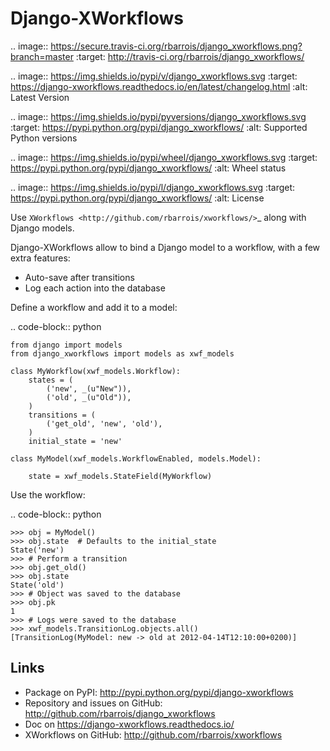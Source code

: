 Django-XWorkflows
=================

.. image:: https://secure.travis-ci.org/rbarrois/django_xworkflows.png?branch=master
    :target: http://travis-ci.org/rbarrois/django_xworkflows/

.. image:: https://img.shields.io/pypi/v/django_xworkflows.svg
    :target: https://django-xworkflows.readthedocs.io/en/latest/changelog.html
    :alt: Latest Version

.. image:: https://img.shields.io/pypi/pyversions/django_xworkflows.svg
    :target: https://pypi.python.org/pypi/django_xworkflows/
    :alt: Supported Python versions

.. image:: https://img.shields.io/pypi/wheel/django_xworkflows.svg
    :target: https://pypi.python.org/pypi/django_xworkflows/
    :alt: Wheel status

.. image:: https://img.shields.io/pypi/l/django_xworkflows.svg
    :target: https://pypi.python.org/pypi/django_xworkflows/
    :alt: License

Use `XWorkflows <http://github.com/rbarrois/xworkflows/>`_ along with Django models.

Django-XWorkflows allow to bind a Django model to a workflow, with a few extra features:

- Auto-save after transitions
- Log each action into the database

Define a workflow and add it to a model:

.. code-block:: python

    from django import models
    from django_xworkflows import models as xwf_models

    class MyWorkflow(xwf_models.Workflow):
        states = (
            ('new', _(u"New")),
            ('old', _(u"Old")),
        )
        transitions = (
            ('get_old', 'new', 'old'),
        )
        initial_state = 'new'

    class MyModel(xwf_models.WorkflowEnabled, models.Model):

        state = xwf_models.StateField(MyWorkflow)

Use the workflow:

.. code-block:: python

    >>> obj = MyModel()
    >>> obj.state  # Defaults to the initial_state
    State('new')
    >>> # Perform a transition
    >>> obj.get_old()
    >>> obj.state
    State('old')
    >>> # Object was saved to the database
    >>> obj.pk
    1
    >>> # Logs were saved to the database
    >>> xwf_models.TransitionLog.objects.all()
    [TransitionLog(MyModel: new -> old at 2012-04-14T12:10:00+0200)]

Links
-----

* Package on PyPI: http://pypi.python.org/pypi/django-xworkflows
* Repository and issues on GitHub: http://github.com/rbarrois/django_xworkflows
* Doc on https://django-xworkflows.readthedocs.io/
* XWorkflows on GitHub: http://github.com/rbarrois/xworkflows
